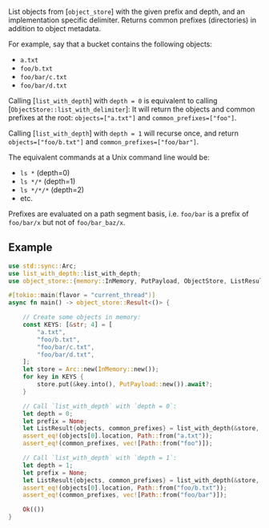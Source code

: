 List objects from [`object_store`] with the given prefix and depth, 
and an implementation specific delimiter.
Returns common prefixes (directories) in addition to object metadata.

For example, say that a bucket contains the following objects:
- `a.txt`
- `foo/b.txt`
- `foo/bar/c.txt`
- `foo/bar/d.txt`

Calling [`list_with_depth`] with `depth = 0` is equivalent to calling
[`ObjectStore::list_with_delimiter`]: It will return the objects and common
prefixes at the root: `objects=["a.txt"]` and `common_prefixes=["foo"]`.

Calling [`list_with_depth`] with `depth = 1` will recurse once, and return
`objects=["foo/b.txt"]` and `common_prefixes=["foo/bar"]`.

The equivalent commands at a Unix command line would be:
- `ls *` (depth=0)
- `ls */*` (depth=1)
- `ls */*/*` (depth=2)
- etc.

Prefixes are evaluated on a path segment basis, i.e. `foo/bar` is a
prefix of `foo/bar/x` but not of `foo/bar_baz/x`.

## Example

```rust
use std::sync::Arc;
use list_with_depth::list_with_depth;
use object_store::{memory::InMemory, PutPayload, ObjectStore, ListResult, path::Path};

#[tokio::main(flavor = "current_thread")]
async fn main() -> object_store::Result<()> {

    // Create some objects in memory:
    const KEYS: [&str; 4] = [
        "a.txt",
        "foo/b.txt",
        "foo/bar/c.txt",
        "foo/bar/d.txt",
    ];
    let store = Arc::new(InMemory::new());
    for key in KEYS {
        store.put(&key.into(), PutPayload::new()).await?;
    }

    // Call `list_with_depth` with `depth = 0`:
    let depth = 0;
    let prefix = None;
    let ListResult{objects, common_prefixes} = list_with_depth(&store, prefix, depth).await?;
    assert_eq!(objects[0].location, Path::from("a.txt"));
    assert_eq!(common_prefixes, vec![Path::from("foo")]);

    // Call `list_with_depth` with `depth = 1`:
    let depth = 1;
    let prefix = None;
    let ListResult{objects, common_prefixes} = list_with_depth(&store, prefix, depth).await?;
    assert_eq!(objects[0].location, Path::from("foo/b.txt"));
    assert_eq!(common_prefixes, vec![Path::from("foo/bar")]);

    Ok(())
}
```
